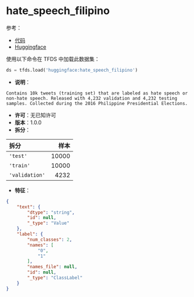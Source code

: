 # hate_speech_filipino

参考：

- [代码](https://github.com/huggingface/datasets/blob/master/datasets/hate_speech_filipino)
- [Huggingface](https://huggingface.co/datasets/hate_speech_filipino)

使用以下命令在 TFDS 中加载此数据集：

```python
ds = tfds.load('huggingface:hate_speech_filipino')
```

- **说明**：

```
Contains 10k tweets (training set) that are labeled as hate speech or non-hate speech. Released with 4,232 validation and 4,232 testing samples. Collected during the 2016 Philippine Presidential Elections.
```

- **许可**：无已知许可
- **版本**：1.0.0
- **拆分**：

拆分 | 样本
:-- | --:
`'test'` | 10000
`'train'` | 10000
`'validation'` | 4232

- **特征**：

```json
{
    "text": {
        "dtype": "string",
        "id": null,
        "_type": "Value"
    },
    "label": {
        "num_classes": 2,
        "names": [
            "0",
            "1"
        ],
        "names_file": null,
        "id": null,
        "_type": "ClassLabel"
    }
}
```

